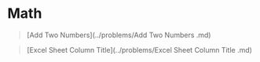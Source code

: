 # Math

> [Add Two Numbers](../problems/Add Two Numbers .md)

> [Excel Sheet Column Title](../problems/Excel Sheet Column Title .md)
